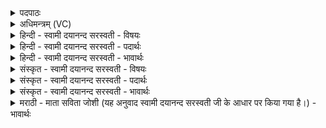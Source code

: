 <details><summary>पदपाठः</summary>

एवः॑। छन्दः॑। वरि॑वः। छन्दः॑। श॒म्भूरिति॑ श॒म्ऽभूः। छन्दः॑। प॒रि॒भूरिति॑ परि॒ऽभूः। छन्दः॑। आ॒च्छदित्या॒ऽच्छत्। छन्दः॑। मनः॑। छन्दः॑। व्यचः॑। छन्दः॑। सिन्धुः॑। छन्दः॑। स॒मु॒द्रः। छन्दः॑। स॒रि॒रम्। छन्दः॑। क॒कुप्। छन्दः॑। त्रि॒क॒कुबिति॑ त्रिऽक॒कुप्। छन्दः॑। का॒व्यम्। छन्दः॑। अ॒ङकु॒पम्। छन्दः॑। अ॒क्षर॑पङ्क्ति॒रित्य॒क्षर॑ऽपङ्क्तिः। छन्दः॑। प॒दप॑ङ्क्तिरिति॑ प॒दऽप॑ङ्क्तिः। छन्दः॑। वि॒ष्टा॒रप॑ङ्क्तिः। वि॒स्ता॒रप॑ङ्क्ति॒रिति॑ विस्ता॒रऽप॑ङ्क्तिः। छन्दः॑। क्षु॒रः। छन्दः॑। भ्रजः॑। छन्दः॑। ४।
</details>

<details><summary>अधिमन्त्रम् (VC)</summary>

- विद्वांसो देवता
- परमेष्ठी ऋषिः
- भुरिगाकृतिः
- पञ्चमः
</details>

<details><summary>हिन्दी - स्वामी दयानन्द सरस्वती - विषयः</summary>

मनुष्यों को चाहिये कि प्रयत्नपूर्वक साधनों से सुख बढ़ावें, यह विषय अगले मन्त्र में कहा है ॥
</details>

<details><summary>हिन्दी - स्वामी दयानन्द सरस्वती - पदार्थः</summary>

पदार्थान्वयभाषाः -  हे मनुष्यो ! तुम लोग उत्तम प्रयत्न से (एवः) (छन्दः) आनन्ददायक ज्ञान (वरिवः) सत्यसेवनरूप (छन्दः) सुखदायक (शम्भूः) सुख का अनुभव (छन्दः) आनन्दकारी (परिभूः) सब ओर से पुरुषार्थी (छन्दः) सत्य का प्रकाशक (आच्छत्) दोषों का हटाना (छन्दः) जीवन (मनः) संकल्प-विकल्पात्मक (छन्दः) प्रकाशकारी (व्यचः) शुभ गुणों की व्याप्ति (छन्दः) आनन्दकारक (सिन्धुः) नदी के तुल्य चलना (छन्दः) स्वतन्त्रता (समुद्रः) समुद्र के समान गम्भीरता (छन्दः) प्रयोजनसिद्धिकारी (सरिरम्) जल के तुल्य कोमलता (छन्दः) जल के समान शान्ति (ककुप्) दिशाओं के तुल्य उज्ज्वल कीर्ति (छन्दः) प्रतिष्ठा देनेवाला (त्रिककुप्) अध्यात्मादि तीन सुखों का प्राप्त करनेवाला कर्म (छन्दः) आनन्दकारक (काव्यम्) दीर्घदर्शी कवि लोगों ने बनाया (छन्दः) प्रकाशक, विज्ञानदायक (अङ्कुपम्) टेढ़ी गतिवाला जल (छन्दः) उपकारी (अक्षरपङ्क्तिः) परलोक (छन्दः) आनन्दकारी (पदपङ्क्तिः) यह लोक (छन्दः) सुखसाधक (विष्टारपङ्क्तिः) सब दिशा (छन्दः) सुख का साधक (क्षुरः) छुरा के समान पदार्थों का छेदक सूर्य्य (छन्दः) विज्ञानस्वरूप (भ्रजः) प्रकाशमय (छन्दः) स्वच्छ आनन्दकारी पदार्थ सुख के लिये सिद्ध करो ॥४ ॥
</details>

<details><summary>हिन्दी - स्वामी दयानन्द सरस्वती - भावार्थः</summary>

भावार्थभाषाः -  जो मनुष्य धर्मयुक्त कर्म में पुरुषार्थ करने से सब के प्रिय होना अच्छा समझते हैं, वे सब सृष्टि के पदार्थों से सुख लेने को समर्थ होते हैं ॥४ ॥
</details>

<details><summary>संस्कृत - स्वामी दयानन्द सरस्वती - विषयः</summary>

मनुष्याः प्रयत्नेन साधनैः सुखानि वर्द्धयन्त्वित्याह ॥
</details>

<details><summary>संस्कृत - स्वामी दयानन्द सरस्वती - पदार्थः</summary>

पदार्थान्वयभाषाः -  हे मनुष्याः ! यूयं परमप्रयत्नेनैवश्छन्दो वरिवश्छन्दः शम्भूश्छन्दः परिभूश्छन्द आच्छच्छन्दो मनश्छन्दो व्यचश्छन्दः सिन्धुश्छन्दः समुद्रश्छन्दः सरिरं छन्दः ककुप् छन्दस्त्रिककुप्छन्दः काव्यं छन्दोऽङ्कुपं छन्दोऽक्षरपङ्क्तिश्छन्दः पदपङ्क्तिश्छन्दो विष्टारपङ्क्तिश्छन्दः क्षुरश्छन्दो भ्रजश्छन्दः सुखाय साध्नुत ॥४ ॥
</details>

<details><summary>संस्कृत - स्वामी दयानन्द सरस्वती - भावार्थः</summary>

भावार्थभाषाः -  ये मनुष्या धर्म्यकर्मपुरुषार्थानुष्ठानेन प्रिया भवन्ति ते सर्वेभ्यः सृष्टिस्थपदार्थेभ्यः सुखानि संग्रहीतुं शक्नुवन्ति ॥४ ॥
</details>

<details><summary>मराठी - माता सविता जोशी (यह अनुवाद स्वामी दयानन्द सरस्वती जी के आधार पर किया गया है।) - भावार्थः</summary>

भावार्थभाषाः -  जी माणसे पुरुषार्थाने धर्मयुक्त कर्म करून सर्वांचे आवडते व्हावे, अशी इच्छा बाळगतात ते सृष्टीतील पदार्थांचे सुख घेण्यास समर्थ ठरतात.
</details>